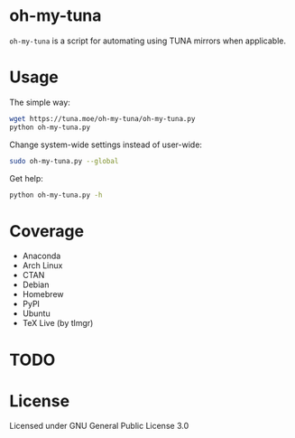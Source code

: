 oh-my-tuna
==========================

`oh-my-tuna` is a script for automating using TUNA mirrors when applicable.

Usage
==========================

The simple way:
```bash
wget https://tuna.moe/oh-my-tuna/oh-my-tuna.py
python oh-my-tuna.py
```

Change system-wide settings instead of user-wide:
```bash
sudo oh-my-tuna.py --global
```

Get help:
```bash
python oh-my-tuna.py -h
```

Coverage
=========================
 - Anaconda
 - Arch Linux
 - CTAN
 - Debian
 - Homebrew
 - PyPI
 - Ubuntu
 - TeX Live (by tlmgr)
 
TODO
========================

 

License
==========================

Licensed under GNU General Public License 3.0

